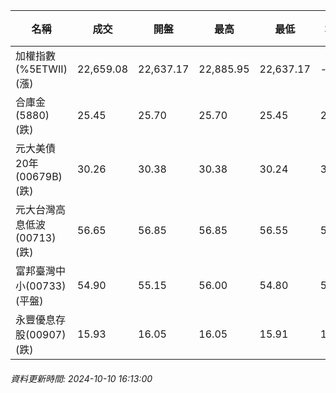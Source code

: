 | 名稱 | 成交 | 開盤 | 最高 | 最低 | 均價 | 成交金額(億) | 昨收 | 漲跌幅 | 漲跌 | 總量 | 昨量 | 振幅 |
| -------- | -------- | -------- | -------- |-------- | -------- | -------- |-------- |-------- |-------- | -------- | -------- |-------- |
|加權指數(%5ETWII) (漲)|22,659.08|22,637.17|22,885.95|22,637.17|-|4,079.61|22,611.39|0.21%|47.69|8,781,957|0|1.10%|
|合庫金(5880) (跌)|25.45|25.70|25.70|25.45|25.52|2.44|25.55|0.39%|0.10|9,570|14,662|0.98%|
|元大美債20年(00679B) (跌)|30.26|30.38|30.38|30.24|30.31|24.86|30.34|0.26%|0.08|82,031|108,021|0.46%|
|元大台灣高息低波(00713) (跌)|56.65|56.85|56.85|56.55|56.67|5.57|56.70|0.09%|0.05|9,824|15,672|0.53%|
|富邦臺灣中小(00733) (平盤)|54.90|55.15|56.00|54.80|55.16|0.610|54.90|0.00%|0.00|1,106|710|2.19%|
|永豐優息存股(00907) (跌)|15.93|16.05|16.05|15.91|15.95|0.725|16.00|0.44%|0.07|4,544|4,441|0.88%|
###### 資料更新時間: 2024-10-10 16:13:00